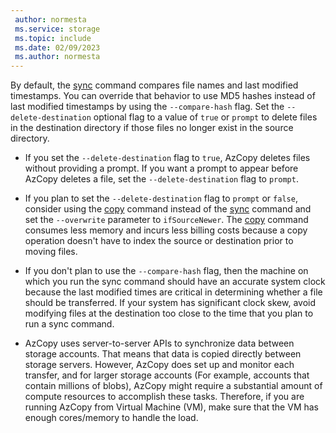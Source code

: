 ```yaml
---
 author: normesta
 ms.service: storage
 ms.topic: include
 ms.date: 02/09/2023
 ms.author: normesta
---
```


 By default, the [sync](../articles/storage/common/storage-ref-azcopy-sync.md) command compares file names and last modified timestamps. You can override that behavior to use MD5 hashes instead of last modified timestamps by using the `--compare-hash` flag. Set the `--delete-destination` optional flag to a value of `true` or `prompt` to delete files in the destination directory if those files no longer exist in the source directory.

- If you set the `--delete-destination` flag to `true`, AzCopy deletes files without providing a prompt. If you want a prompt to appear before AzCopy deletes a file, set the `--delete-destination` flag to `prompt`.

- If you plan to set the `--delete-destination` flag to `prompt` or `false`, consider using the [copy](../articles/storage/common/storage-ref-azcopy-copy.md) command instead of the 
[sync](../articles/storage/common/storage-ref-azcopy-sync.md) command and set the `--overwrite` parameter to `ifSourceNewer`. The [copy](../articles/storage/common/storage-ref-azcopy-copy.md) command consumes less memory and incurs less billing costs because a copy operation doesn't have to index the source or destination prior to moving files.

- If you don't plan to use the `--compare-hash` flag, then the machine on which you run the sync command should have an accurate system clock because the last modified times are critical in determining whether a file should be transferred. If your system has significant clock skew, avoid modifying files at the destination too close to the time that you plan to run a sync command.

- AzCopy uses server-to-server APIs to synchronize data between storage accounts. That means that data is copied directly between storage servers. However, AzCopy does set up and monitor each transfer, and for larger storage accounts (For example, accounts that contain millions of blobs), AzCopy might require a substantial amount of compute resources to accomplish these tasks. Therefore, if you are running AzCopy from Virtual Machine (VM), make sure that the VM has enough cores/memory to handle the load.
